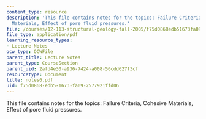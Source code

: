 ```yaml
---
content_type: resource
description: 'This file contains notes for the topics: Failure Criteria, Cohesive
  Materials, Effect of pore fluid pressures.'
file: /courses/12-113-structural-geology-fall-2005/f75d0868edb51673fa092577921ffd06_notes6.pdf
file_type: application/pdf
learning_resource_types:
- Lecture Notes
ocw_type: OCWFile
parent_title: Lecture Notes
parent_type: CourseSection
parent_uid: 2afd4e30-a936-7424-a008-56cdd627f3cf
resourcetype: Document
title: notes6.pdf
uid: f75d0868-edb5-1673-fa09-2577921ffd06
---
```

This file contains notes for the topics: Failure Criteria, Cohesive Materials, Effect of pore fluid pressures.

